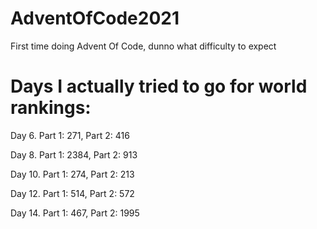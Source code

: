# AdventOfCode2021
First time doing Advent Of Code, dunno what difficulty to expect

# Days I actually tried to go for world rankings:

Day 6. Part 1: 271, Part 2: 416

Day 8. Part 1: 2384, Part 2: 913

Day 10. Part 1: 274, Part 2: 213

Day 12. Part 1: 514, Part 2: 572

Day 14. Part 1: 467, Part 2: 1995
